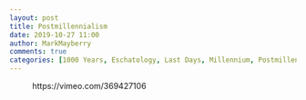 ```yaml
---
layout: post
title: Postmillennialism
date: 2019-10-27 11:00
author: MarkMayberry
comments: true
categories: [1000 Years, Eschatology, Last Days, Millennium, Postmillennialism, Revelation 20, Sermon]
---
```

<!-- wp:core-embed/vimeo {"url":"https://vimeo.com/369427106","type":"video","providerNameSlug":"vimeo","className":"wp-embed-aspect-4-3 wp-has-aspect-ratio"} -->
<figure class="wp-block-embed-vimeo wp-block-embed is-type-video is-provider-vimeo wp-embed-aspect-4-3 wp-has-aspect-ratio"><div class="wp-block-embed__wrapper">
https://vimeo.com/369427106
</div></figure>
<!-- /wp:core-embed/vimeo -->
